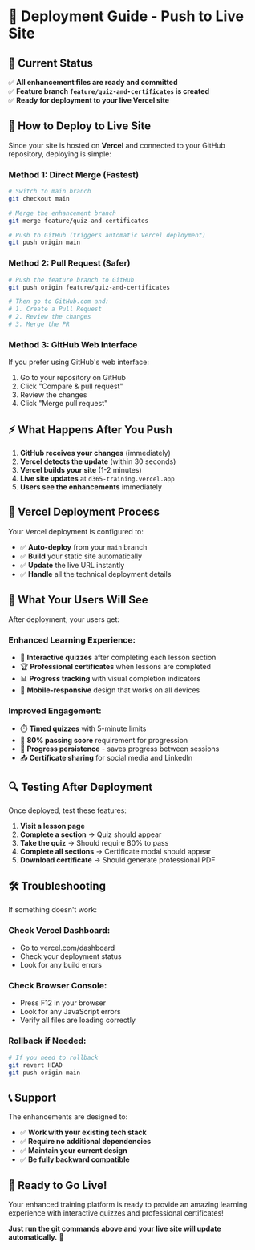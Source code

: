 # 🚀 Deployment Guide - Push to Live Site

## 🎯 Current Status
✅ **All enhancement files are ready and committed**  
✅ **Feature branch `feature/quiz-and-certificates` is created**  
✅ **Ready for deployment to your live Vercel site**

## 🚀 How to Deploy to Live Site

Since your site is hosted on **Vercel** and connected to your GitHub repository, deploying is simple:

### **Method 1: Direct Merge (Fastest)**

```bash
# Switch to main branch
git checkout main

# Merge the enhancement branch
git merge feature/quiz-and-certificates

# Push to GitHub (triggers automatic Vercel deployment)
git push origin main
```

### **Method 2: Pull Request (Safer)**

```bash
# Push the feature branch to GitHub
git push origin feature/quiz-and-certificates

# Then go to GitHub.com and:
# 1. Create a Pull Request
# 2. Review the changes
# 3. Merge the PR
```

### **Method 3: GitHub Web Interface**

If you prefer using GitHub's web interface:
1. Go to your repository on GitHub
2. Click "Compare & pull request" 
3. Review the changes
4. Click "Merge pull request"

## ⚡ What Happens After You Push

1. **GitHub receives your changes** (immediately)
2. **Vercel detects the update** (within 30 seconds)
3. **Vercel builds your site** (1-2 minutes)
4. **Live site updates** at `d365-training.vercel.app`
5. **Users see the enhancements** immediately

## 🎯 Vercel Deployment Process

Your Vercel deployment is configured to:
- ✅ **Auto-deploy** from your `main` branch
- ✅ **Build** your static site automatically  
- ✅ **Update** the live URL instantly
- ✅ **Handle** all the technical deployment details

## 📱 What Your Users Will See

After deployment, your users get:

### **Enhanced Learning Experience:**
- 🧩 **Interactive quizzes** after completing each lesson section
- 🏆 **Professional certificates** when lessons are completed
- 📊 **Progress tracking** with visual completion indicators
- 📱 **Mobile-responsive** design that works on all devices

### **Improved Engagement:**
- ⏱️ **Timed quizzes** with 5-minute limits
- 🎯 **80% passing score** requirement for progression
- 💾 **Progress persistence** - saves progress between sessions
- 📤 **Certificate sharing** for social media and LinkedIn

## 🔍 Testing After Deployment

Once deployed, test these features:

1. **Visit a lesson page**
2. **Complete a section** → Quiz should appear
3. **Take the quiz** → Should require 80% to pass
4. **Complete all sections** → Certificate modal should appear
5. **Download certificate** → Should generate professional PDF

## 🛠️ Troubleshooting

If something doesn't work:

### **Check Vercel Dashboard:**
- Go to vercel.com/dashboard
- Check your deployment status
- Look for any build errors

### **Check Browser Console:**
- Press F12 in your browser
- Look for any JavaScript errors
- Verify all files are loading correctly

### **Rollback if Needed:**
```bash
# If you need to rollback
git revert HEAD
git push origin main
```

## 📞 Support

The enhancements are designed to:
- ✅ **Work with your existing tech stack**
- ✅ **Require no additional dependencies**
- ✅ **Maintain your current design**
- ✅ **Be fully backward compatible**

## 🎉 Ready to Go Live!

Your enhanced training platform is ready to provide an amazing learning experience with interactive quizzes and professional certificates!

**Just run the git commands above and your live site will update automatically.** 🚀

